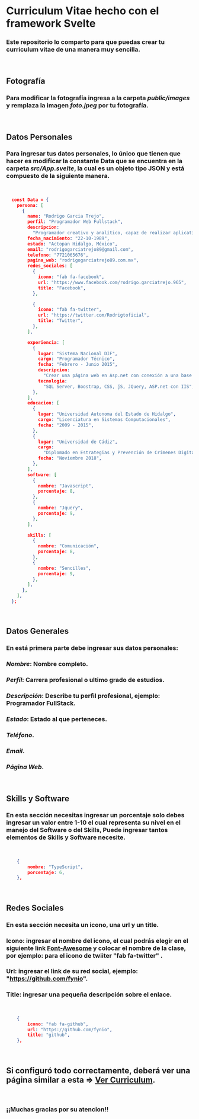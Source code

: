 # Curriculum Vitae hecho con el framework Svelte

### Este repositorio lo comparto para que puedas crear tu curriculum vitae de una manera muy sencilla.

&nbsp;

## Fotografía

### Para modificar la fotografía ingresa a la carpeta ***public/images*** y remplaza la imagen ***foto.jpeg*** por tu fotografía.

&nbsp;

## Datos Personales  

### Para ingresar tus datos personales, lo único que tienen que hacer es modificar la constante Data que se encuentra en la carpeta ***src/App.svelte***, la cual es un objeto tipo JSON y está compuesto de la siguiente manera.

&nbsp;

``` json
  const Data = {
    persona: [
      {
        name: "Rodrigo Garcia Trejo",
        perfil: "Programador Web Fullstack",
        descripcion:
          "Programador creativo y analítico, capaz de realizar aplicativos eficientes y eficaces, acostumbrado a trabajar bajo presión y capaz de resolver problemas a través del uso de la tecnología web.",
        fecha_nacimiento: "22-10-1989",
        estado: "Actopan Hidalgo, México",
        email: "rodrigogarciatrejo89@gmail.com",
        telefono: "7721065676",
        pagina_web: "rodrigogarciatrejo89.com.mx",
        redes_sociales: [
          {
            icono: "fab fa-facebook",
            url: "https://www.facebook.com/rodrigo.garciatrejo.965",
            title: "Facebook",
          },

          {
            icono: "fab fa-twitter",
            url: "https://twitter.com/Rodrigtoficial",
            title: "Twitter",
          },
        ],

        experiencia: [
          {
            lugar: "Sistema Nacional DIF",
            cargo: "Programador Técnico",
            fecha: "Febrero - Junio 2015",
            descripcion:
              "Crear una página web en Asp.net con conexión a una base de datos hecha en SQL Server utilizando Ajax donde implemente bootstrap, CSS, JavaScript y gráficas para un Cubo OLAP que se pretende implementar en el departamento de Dirección de Planeación y Evaluación del sistema Dif Hidalgo",
            tecnologia:
              "SQL Server, Boostrap, CSS, jS, JQuery, ASP.net con IIS",
          },
        ],
        educacion: [
          {
            lugar: "Universidad Autonoma del Estado de Hidalgo",
            cargo: "Licenciatura en Sistemas Computacionales",
            fecha: "2009 - 2015",
          },
          {
            lugar: "Universidad de Cádiz",
            cargo:
              "Diplomado en Estrategias y Prevención de Crímenes Digitales",
            fecha: "Noviembre 2018",
          },
        ],
        software: [
          {
            nombre: "Javascript",
            porcentaje: 8,
          },
          {
            nombre: "Jquery",
            porcentaje: 9,
          },
        ],

        skills: [
          {
            nombre: "Comunicación",
            porcentaje: 8,
          },
          {
            nombre: "Sencilles",
            porcentaje: 9,
          },
        ],
      },
    ],
  };
```




&nbsp;
## Datos Generales

### En está primera parte debe ingresar sus datos personales:
### ***Nombre***: Nombre completo.
### ***Perfil***: Carrera profesional o ultimo grado de estudios.
### ***Descripción***: Describe tu perfil profesional, ejemplo: Programador FullStack.
### ***Estado***: Estado al que perteneces.
### ***Teléfono***.
### ***Email***.
### ***Página Web***.

&nbsp;
&nbsp;
## Skills y Software
### En esta sección necesitas ingresar un porcentaje solo debes ingresar un valor entre 1-10 el cual representa su nivel en el manejo del Software o del Skills, Puede ingresar tantos elementos de Skills y Software necesite.
&nbsp;

```json
    {
        nombre: "TypeScript",
        porcentaje: 6,
    },
```

&nbsp;
## Redes Sociales
### En esta sección necesita un icono, una url y un title. 
### Icono: ingresar el nombre del icono, el cual podrás elegir en el siguiente link [Font-Awesome](https://fontawesome.com/icons?d=gallery) y colocar el nombre de la clase, por ejemplo: para el icono de twiiter "fab fa-twitter" . 
### Url: ingresar el link de su red social, ejemplo: "https://github.com/fynio". 
### Title: ingresar una pequeña descripción sobre el enlace.
&nbsp;

```json
    {
        icono: "fab fa-github",
        url: "https://github.com/fynio",
        title: "github",
    },
```
&nbsp;
## Si configuró todo correctamente, deberá ver una página similar a esta => [Ver Curriculum](https://distracted-hamilton-2c2349.netlify.app/).

&nbsp;
### ¡¡Muchas gracias por su atencion!!